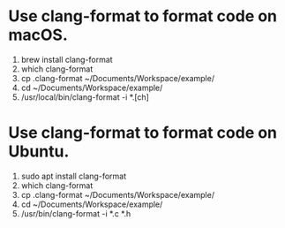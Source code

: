 # Use clang-format to format code on macOS.
1. brew install clang-format
2. which clang-format
3. cp .clang-format ~/Documents/Workspace/example/
4. cd ~/Documents/Workspace/example/
5. /usr/local/bin/clang-format -i *.[ch]

# Use clang-format to format code on Ubuntu.
1. sudo apt install clang-format
2. which clang-format
3. cp .clang-format ~/Documents/Workspace/example/
4. cd ~/Documents/Workspace/example/
5. /usr/bin/clang-format -i *.c *.h
